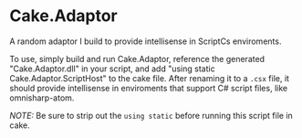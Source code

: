 # Cake.Adaptor
A random adaptor I build to provide intellisense in ScriptCs enviroments.

To use, simply build and run Cake.Adaptor, reference the generated "Cake.Adaptor.dll" in your script,
and add "using static Cake.Adaptor.ScriptHost" to the cake file. After renaming it to
a `.csx` file, it should provide intellisense in enviroments that support C# script files,
like omnisharp-atom.

_*NOTE:*_ Be sure to strip out the `using static` before running this script file in cake.
